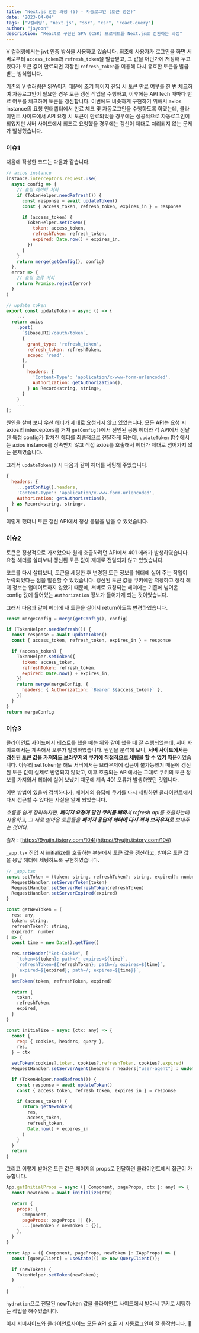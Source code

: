 ```yaml
---
title: "Next.js 전환 과정 (5) - 자동로그인 (토큰 갱신)"
date: "2023-04-04"
tags: ["V컬러링", "next.js", "ssr", "csr", "react-query"]
author: "jayoon"
description: "React로 구현된 SPA (CSR) 프로젝트를 Next.js로 전환하는 과정"
---
```


V 컬러링에서는 jwt 인증 방식을 사용하고 있습니다.
최초에 사용자가 로그인을 하면 서버로부터 `access_token`과 `refresh_token`을 발급받고, 그 값을 어딘가에 저장해 두고 있다가 토큰 값이 만료되면 저장된 `refresh_token`을 이용해 다시 유효한 토큰을 발급받는 방식입니다.

기존의 V 컬러링은 SPA이기 때문에 초기 페이지 진입 시 토큰 만료 여부를 한 번 체크하여 자동로그인이 필요한 경우 토큰 갱신 작업을 수행하고, 이후에는 API fech 때마다 만료 여부를 체크하여 토큰을 갱신합니다.
이번에도 비슷하게 구현하기 위해서 axios instance의 요청 인터셉터에서 만료 체크 및 자동로그인을 수행하도록 하였는데, 클라이언트 사이드에서 API 요청 시 토큰이 만료되었을 경우에는 성공적으로 자동로그인이 되었지만 서버 사이드에서 최초로 요청했을 경우에는 갱신이 제대로 처리되지 않는 문제가 발생했습니다.

### 이슈1

처음에 작성한 코드는 다음과 같습니다.

```javascript
// axios instance
instance.interceptors.request.use(
  async config => {
    // 요청 데이터 처리
    if (TokenHelper.needRefresh()) {
      const response = await updateToken()
      const { access_token, refresh_token, expires_in } = response

      if (access_token) {
        TokenHelper.setToken({
          token: access_token,
          refreshToken: refresh_token,
          expired: Date.now() + expires_in,
        })
      }
    }
    return merge(getConfig(), config)
  },
  error => {
    // 요청 오류 처리
    return Promise.reject(error)
  }
)
```

```javascript
// update token
export const updateToken = async () => {
	...
  return axios
    .post(
      `${baseURI}/oauth/token`,
      {
        grant_type: 'refresh_token',
        refresh_token: refreshToken,
        scope: 'read',
      },
      {
        headers: {
          'Content-Type': 'application/x-www-form-urlencoded',
          Authorization: getAuthorization(),
        } as Record<string, string>,
      }
    )
    ...
};
```

원인을 살펴 보니 우선 헤더가 제대로 요청되지 않고 있었습니다.
모든 API는 요청 시 axios의 interceptors를 거쳐 `getConfig()`에서 선언된 공통 헤더와 각 API에서 전달된 특정 config가 합쳐진 헤더를 최종적으로 전달하게 되는데, `updateToken` 함수에서는 axios instance를 상속받지 않고 직접 axios를 호출해서 헤더가 제대로 넘어가지 않는 문제였습니다.

그래서 `updateToken()` 시 다음과 같이 헤더를 세팅해 주었습니다.

```javascript
{
  headers: {
    ...getConfig().headers,
    'Content-Type': 'application/x-www-form-urlencoded',
    Authorization: getAuthorization(),
  } as Record<string, string>,
}
```

이렇게 했더니 토큰 갱신 API에서 정상 응답을 받을 수 있었습니다.

### 이슈2

토큰은 정상적으로 가져왔으나 원래 호출하려던 API에서 401 에러가 발생하였습니다. 요청 헤더를 살펴보니 갱신된 토큰 값이 제대로 전달되지 않고 있었습니다.

코드를 다시 살펴보니, 토큰을 세팅한 후 변경된 토큰 정보를 헤더에 실어 주는 작업이 누락되었다는 점을 발견할 수 있었습니다.
갱신된 토큰 값을 쿠키에만 저장하고 정작 헤더 정보는 업데이트하지 않았기 때문에, 서버로 요청되는 헤더에는 기존에 넘어온 config 값에 들어있는 `Authorization` 정보가 들어가게 되는 것이었습니다.

그래서 다음과 같이 헤더에 새 토큰을 실어서 return하도록 변경하였습니다.

```javascript
const mergeConfig = merge(getConfig(), config)

if (TokenHelper.needRefresh()) {
  const response = await updateToken()
  const { access_token, refresh_token, expires_in } = response

  if (access_token) {
    TokenHelper.setToken({
      token: access_token,
      refreshToken: refresh_token,
      expired: Date.now() + expires_in,
    })
    return merge(mergeConfig, {
      headers: { Authorization: `Bearer ${access_token}` },
    })
  }
}
return mergeConfig
```

### 이슈3

클라이언트 사이드에서 테스트를 했을 때는 위와 같이 했을 때 잘 수행되었는데, 서버 사이드에서는 계속해서 오류가 발생하였습니다.
원인을 분석해 보니, **서버 사이드에서는 갱신된 토큰 값을 가져와도 브라우저의 쿠키에 직접적으로 세팅을 할 수 없기 때문**이었습니다.
아무리 setToken을 해도 서버에서는 브라우저에 접근이 불가능했기 때문에 갱신된 토큰 값이 실제로 반영되지 않았고, 이후 호출되는 API에서는 그대로 쿠키의 토큰 정보를 가져와서 헤더에 실어 보냈기 때문에 계속 401 오류가 발생하였던 것입니다.

어떤 방법이 있을까 검색하다가, 페이지의 응답에 쿠키를 다시 세팅하면 클라이언트에서 다시 접근할 수 있다는 사실을 알게 되었습니다.

_흐름을 쉽게 정리하자면, **페이지 요청에 담긴 쿠키를 빼와**서 refresh api를 호출하는데 사용하고, 그 새로 받아온 토큰들을 **페이지 응답의 헤더에 다시 껴서 브라우저로** 보내주는 것이다._

출처 : [https://9yujin.tistory.com/104](https://9yujin.tistory.com/104)

`_app.tsx` 진입 시 initialize를 호출하는 부분에서 토큰 값을 갱신하고, 받아온 토큰 값을 응답 헤더에 세팅하도록 구현하였습니다.

```javascript
// _app.tsx
const setToken = (token: string, refreshToken?: string, expired?: number) => {
  RequestHandler.setServerToken(token)
  RequestHandler.setServerRefreshToken(refreshToken)
  RequestHandler.setServerExpired(expired)
}

const getNewToken = (
  res: any,
  token: string,
  refreshToken?: string,
  expired?: number
) => {
  const time = new Date().getTime()

  res.setHeader("Set-Cookie", [
    `token=${token}; path=/; expires=${time}`,
    `refreshToken=${refreshToken}; path=/; expires=${time}`,
    `expired=${expired}; path=/; expires=${time}}`,
  ])
  setToken(token, refreshToken, expired)

  return {
    token,
    refreshToken,
    expired,
  }
}

const initialize = async (ctx: any) => {
  const {
    req: { cookies, headers, query },
    res,
  } = ctx

  setToken(cookies?.token, cookies?.refreshToken, cookies?.expired)
  RequestHandler.setServerAgent(headers ? headers["user-agent"] : undefined)

  if (TokenHelper.needRefresh()) {
    const response = await updateToken()
    const { access_token, refresh_token, expires_in } = response

    if (access_token) {
      return getNewToken(
        res,
        access_token,
        refresh_token,
        Date.now() + expires_in
      )
    }
  }
  return
}
```

그리고 이렇게 받아온 토큰 값은 페이지의 props로 전달하면 클라이언트에서 접근이 가능합니다.

```javascript
App.getInitialProps = async ({ Component, pageProps, ctx }: any) => {
  const newToken = await initialize(ctx)

  return {
    props: {
      Component,
      pageProps: pageProps || {},
      ...(newToken ? newToken : {}),
    },
  }
}
```

```javascript
const App = ({ Component, pageProps, newToken }: IAppProps) => {
  const [queryClient] = useState(() => new QueryClient());

  if (newToken) {
    TokenHelper.setToken(newToken);
  }
	...
}
```

`hydration`으로 전달된 newToken 값을 클라이언트 사이드에서 받아서 쿠키로 세팅하는 작업을 해주었습니다.

이제 서버사이드와 클라이언트사이드 모든 API 호출 시 자동로그인이 잘 동작합니다. 🙂
